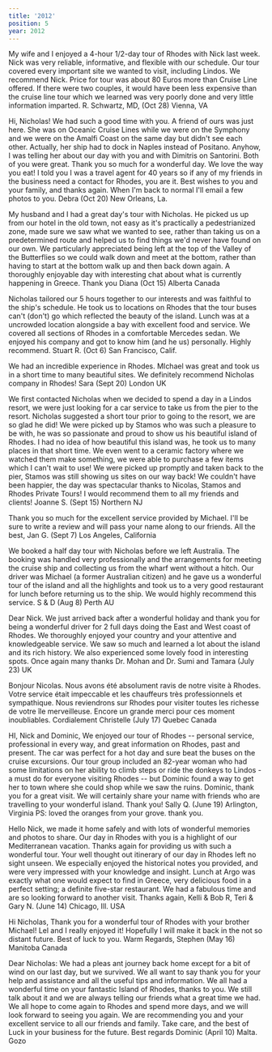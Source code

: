 ```yaml
---
title: '2012'
position: 5
year: 2012
---
```


My wife and I enjoyed a 4-hour 1/2-day tour of Rhodes with Nick last week. Nick was very reliable, informative, and flexible with our schedule. Our tour covered every important site we wanted to visit, including Lindos. We recommend Nick. Price for tour was about 80 Euros more than Cruise Line offered. If there were two couples, it would have been less expensive than the cruise line tour which we learned was very poorly done and very little information imparted. R. Schwartz, MD, (Oct 28) Vienna, VA

Hi, Nicholas! We had such a good time with you. A friend of ours was just here. She was on Oceanic Cruise Lines while we were on the Symphony and we were on the Amalfi Coast on the same day but didn't see each other. Actually, her ship had to dock in Naples instead of Positano. Anyhow, I was telling her about our day with you and with Dimitris on Santorini. Both of you were great. Thank you so much for a wonderful day. We love the way you eat! I told you I was a travel agent for 40 years so if any of my friends in the business need a contact for Rhodes, you are it. Best wishes to you and your family, and thanks again. When I'm back to normal I'll email a few photos to you. Debra (Oct 20) New Orleans, La.

My husband and I had a great day's tour with Nicholas. He picked us up from our hotel in the old town, not easy as it's practically a pedestrianized zone, made sure we saw what we wanted to see, rather than taking us on a predetermined route and helped us to find things we'd never have found on our own. We particularly appreciated being left at the top of the Valley of the Butterflies so we could walk down and meet at the bottom, rather than having to start at the bottom walk up and then back down again. A thoroughly enjoyable day with interesting chat about what is currently happening in Greece.  Thank you Diana (Oct 15) Alberta Canada

Nicholas tailored our 5 hours together to our interests and was faithful to the ship's schedule. He took us to locations on Rhodes that the tour buses can't (don't) go which reflected the beauty of the island. Lunch was at a uncrowded location alongside a bay with excellent food and service. We covered all sections of Rhodes in a comfortable Mercedes sedan. We enjoyed his company and got to know him (and he us) personally. Highly recommend. Stuart R.  (Oct 6) San Francisco, Calif.

We had an incredible experience in Rhodes. MIchael was great and took us in a short time to many beautiful sites. We definitely recommend Nicholas company in Rhodes! Sara (Sept 20) London UK

We first contacted Nicholas when we decided to spend a day in a Lindos resort, we were just looking for a car service to take us from the pier to the resort. Nicholas suggested a short tour prior to going to the resort, we are so glad he did! We were picked up by Stamos who was such a pleasure to be with, he was so passionate and proud to show us his beautiful island of Rhodes. I had no idea of how beautiful this island was, he took us to many places in that short time. We even went to a ceramic factory where we watched them make something, we were able to purchase a few items which I can't wait to use! We were picked up promptly and taken back to the pier, Stamos was still showing us sites on our way back! We couldn't have been happier, the day was spectacular thanks to Nicolas, Stamos and Rhodes Private Tours! I would recommend them to all my friends and clients!  Joanne S. (Sept 15) Northern NJ

Thank you so much for the excellent service provided by Michael. I'll be sure to write a review and will pass your name along to our friends. All the best, Jan G. (Sept 7) Los Angeles, California

We booked a half day tour with Nicholas before we left Australia. The booking was handled very professionally and the arrangements for meeting the cruise ship and collecting us from the wharf went without a hitch. Our driver was Michael (a former Australian citizen) and he gave us a wonderful tour of the island and all the highlights and took us to a very good restaurant for lunch before returning us to the ship. We would highly recommend this service. S & D (Aug 8) Perth AU

Dear Nick. We just arrived back after a wonderful holiday and thank you for being a wonderful driver for 2 full days doing the East and West coast of Rhodes. We thoroughly enjoyed your country and your attentive and knowledgeable service. We saw so much and learned a lot about the island and its rich history. We also experienced some lovely food in interesting spots. Once again many thanks Dr. Mohan and Dr. Sumi and Tamara (July 23) UK

Bonjour Nicolas. Nous avons été absolument ravis de notre visite à Rhodes. Votre service était impeccable et les chauffeurs très professionnels et sympathique. Nous reviendrons sur Rhodes pour visiter toutes les richesse de votre île merveilleuse. Encore un grande merci pour ces moment inoubliables. Cordialement Christelle (July 17) Quebec Canada

HI, Nick and Dominic, We enjoyed our tour of Rhodes -- personal service, professional in every way, and great information on Rhodes, past and present. The car was perfect for a hot day and sure beat the buses on the cruise excursions. Our tour group included an 82-year woman who had some limitations on her ability to climb steps or ride the donkeys to Lindos - a must do for everyone visiting Rhodes -- but Dominic found a way to get her to town where she could shop while we saw the ruins. Dominic, thank you for a great visit. We will certainly share your name with friends who are travelling to your wonderful island. Thank you! Sally Q. (June 19) Arlington, Virginia PS: loved the oranges from your grove. thank you.

Hello Nick, we made it home safely and with lots of wonderful memories and photos to share. Our day in Rhodes with you is a highlight of our Mediterranean vacation. Thanks again for providing us with such a wonderful tour. Your well thought out itinerary of our day in Rhodes left no sight unseen. We especially enjoyed the historical notes you provided, and were very impressed with your knowledge and insight. Lunch at Argo was exactly what one would expect to find in Greece, very delicious food in a perfect setting; a definite five-star restaurant. We had a fabulous time and are so looking forward to another visit. Thanks again, Kelli & Bob R, Teri & Gary N. (June 14) Chicago, Ill. USA

Hi Nicholas, Thank you for a wonderful tour of Rhodes with your brother Michael! Lel and I really enjoyed it! Hopefully I will make it back in the not so distant future. Best of luck to you. Warm Regards, Stephen (May 16) Manitoba Canada

Dear Nicholas: We had a pleas ant journey back home except for a bit of wind on our last day, but we survived. We all want to say thank you for your help and assistance and all the useful tips and information. We all had a wonderful time on your fantastic Island of Rhodes, thanks to you. We still talk about it and we are always telling our friends what a great time we had. We all hope to come again to Rhodes and spend more days, and we will look forward to seeing you again. We are recommending you and your excellent service to all our friends and family. Take care, and the best of Luck in your business for the future. Best regards Dominic (April 10) Malta. Gozo

